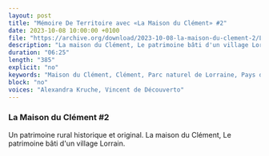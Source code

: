 ```yaml
---
layout: post
title: "Mémoire De Territoire avec «La Maison du Clément» #2"
date: 2023-10-08 10:00:00 +0100
file: "https://archive.org/download/2023-10-08-la-maison-du-clement-2/La%20Maison%20du%20Cle%CC%81ment%20%232.mp3"
description: "La maison du Clément, Le patrimoine bâti d'un village Lorrain"
duration: "06:25" 
length: "385"
explicit: "no" 
keywords: "Maison du Clément, Clément, Parc naturel de Lorraine, Pays des étangs, Moselle Sud, Réserve de Biosphère, Unesco"
block: "no" 
voices: "Alexandra Kruche, Vincent de Découverto"
---
```

### La Maison du Clément #2

Un patrimoine rural historique et original.  La maison du Clément, Le patrimoine bâti d'un village Lorrain.
                    